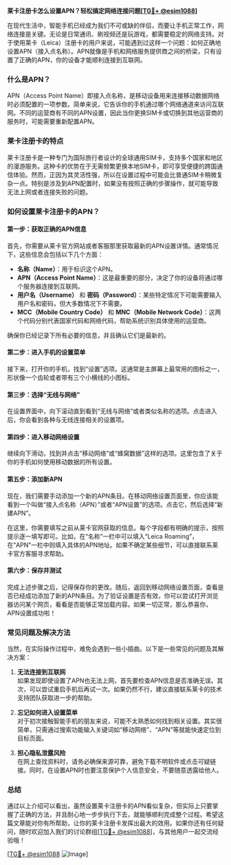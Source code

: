 **莱卡注册卡怎么设置APN？轻松搞定网络连接问题[[TG💪+ @esim1088](https://t.me/s/esim1088)]**

在现代生活中，智能手机已经成为我们不可或缺的伴侣，而要让手机正常工作，网络连接是关键。无论是日常通讯、刷视频还是玩游戏，都需要稳定的网络支持。对于使用莱卡（Leica）注册卡的用户来说，可能遇到过这样一个问题：如何正确地设置APN（接入点名称）。APN就像是手机和网络服务提供商之间的桥梁，只有设置了正确的APN，你的设备才能顺利连接到互联网。

### 什么是APN？

APN（Access Point Name）即接入点名称，是移动设备用来连接移动数据网络时必须配置的一项参数。简单来说，它告诉你的手机通过哪个网络通道来访问互联网。不同的运营商有不同的APN设置，因此当你更换SIM卡或切换到其他运营商的服务时，可能需要重新配置APN。

### 莱卡注册卡的特点

莱卡注册卡是一种专门为国际旅行者设计的全球通用SIM卡，支持多个国家和地区的漫游服务。这种卡的优势在于无需频繁更换本地SIM卡，即可享受便捷的跨国通信体验。然而，正因为其灵活性强，所以在设置过程中可能会比普通SIM卡稍微复杂一点。特别是涉及到APN配置时，如果没有按照正确的步骤操作，就可能导致无法上网或者连接失败的问题。

### 如何设置莱卡注册卡的APN？

#### 第一步：获取正确的APN信息
首先，你需要从莱卡官方网站或者客服那里获取最新的APN设置详情。通常情况下，这些信息会包括以下几个方面：
- **名称（Name）**：用于标识这个APN。
- **APN（Access Point Name）**：这是最重要的部分，决定了你的设备将通过哪个服务器连接到互联网。
- **用户名（Username）** 和 **密码（Password）**：某些特定情况下可能需要输入用户名和密码，但大多数情况下不需要。
- **MCC（Mobile Country Code）** 和 **MNC（Mobile Network Code）**：这两个代码分别代表国家代码和网络代码，帮助系统识别具体使用的运营商。

确保你已经记录下所有必要的信息，并且确认它们是最新的。

#### 第二步：进入手机的设置菜单
接下来，打开你的手机，找到“设置”选项。这通常是主屏幕上最常用的图标之一，形状像一个齿轮或者带有三个小横线的小图标。

#### 第三步：选择“无线与网络”
在设置界面中，向下滚动直到看到“无线与网络”或者类似名称的选项。点击进入后，你会看到各种与无线连接相关的设置项。

#### 第四步：进入移动网络设置
继续向下滑动，找到并点击“移动网络”或“蜂窝数据”这样的选项。这里包含了关于你的手机如何使用移动数据的所有设置。

#### 第五步：添加新APN
现在，我们需要手动添加一个新的APN条目。在移动网络设置页面里，你应该能看到一个叫做“接入点名称（APN）”或者“APN设置”的选项。点击它，然后选择“新建APN”。

在这里，你需要填写之前从莱卡官网获取的信息。每个字段都有明确的提示，按照提示逐一填写即可。比如，在“名称”一栏中可以填入“Leica Roaming”，在“APN”一栏中则填入具体的APN地址。如果不确定某些细节，可以直接联系莱卡官方客服寻求帮助。

#### 第六步：保存并测试
完成上述步骤之后，记得保存你的更改。随后，返回到移动网络设置页面，查看是否已经成功添加了新的APN条目。为了验证设置是否有效，你可以尝试打开浏览器访问某个网页，看看是否能够正常加载内容。如果一切正常，那么恭喜你，APN设置成功啦！

### 常见问题及解决方法

当然，在实际操作过程中，难免会遇到一些小插曲。以下是一些常见的问题及其解决方案：

1. **无法连接到互联网**  
   如果发现即使设置了APN也无法上网，首先要检查APN信息是否准确无误。其次，可以尝试重启手机后再试一次。如果仍然不行，建议直接联系莱卡的技术支持团队获取进一步的帮助。

2. **忘记如何进入设置菜单**  
   对于初次接触智能手机的朋友来说，可能不太熟悉如何找到相关设置。其实很简单，只需通过搜索功能输入关键词如“移动网络”、“APN”等就能快速定位到目标页面。

3. **担心隐私泄露风险**  
   在网上查找资料时，请务必确保来源可靠，避免下载不明软件或点击可疑链接。同时，在设置APN时也要注意保护个人信息安全，不要随意透露给他人。

### 总结

通过以上介绍可以看出，虽然设置莱卡注册卡的APN看似复杂，但实际上只要掌握了正确的方法，并且耐心地一步步执行下去，就能够顺利完成整个过程。希望这篇文章能对你有所帮助，让你的莱卡注册卡发挥出最大的效用。如果你还有任何疑问，随时欢迎加入我们的讨论群组[[TG💪+ @esim1088](https://t.me/s/esim1088)]，与其他用户一起交流经验哦！

[[TG💪+ @esim1088](https://t.me/s/esim1088) ![Image](https://i.postimg.cc/4NQfJmqS/Snipaste-2025-05-13-00-14-12.png)]